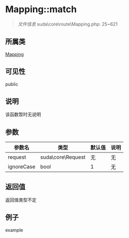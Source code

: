 # Mapping::match

> *文件信息* suda\core\route\Mapping.php: 25~621
## 所属类 

[Mapping](../Mapping.md)

## 可见性

  public  
## 说明

该函数暂时无说明

## 参数

 
| 参数名 | 类型 | 默认值 | 说明 |
|--------|-----|-------|-------|
 | request |  suda\core\Request | 无 | 无 |
 | ignoreCase |  bool | 1 | 无 |
## 返回值
返回值类型不定
## 例子

example
